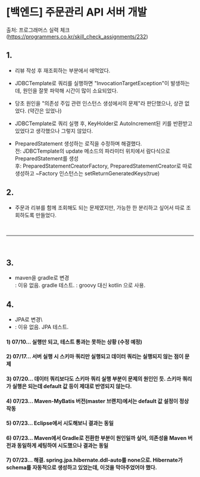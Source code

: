 # [백엔드] 주문관리 API 서버 개발

출처: 프로그래머스 실력 체크 (https://programmers.co.kr/skill_check_assignments/232)

## 1.
- 리뷰 작성 후 재조회하는 부분에서 애먹었다.
- JDBCTemplate로 쿼리를 실행하면 "InvocationTargetException"이 발생하는데, 원인을 잘못 파악해 시간이 많이 소요되었다.

- 당초 원인을 "의존성 주입 관련 인스턴스 생성에서의 문제"라 판단했으나, 상관 없었다. (약간은 있었나)
- JDBCTemplate로 쿼리 실행 후, KeyHolder로 AutoIncrement된 키를 반환받고 있었다고 생각했으나 그렇지 않았다.

- PreparedStatement 생성하는 로직을 수정하며 해결했다.\
  전: JDBCTemplate의 update 메소드의 파라미터 위치에서 람다식으로 PreparedStatement를 생성\
  후: PreparedStatementCreatorFactory, PreparedStatementCreator로 따로 생성하고 ~Factory 인스턴스는 setReturnGeneratedKeys(true)

## 2.
- 주문과 리뷰를 함께 조회해도 되는 문제였지만, 가능한 한 분리하고 싶어서 따로 조회하도록 만들었다.

<br><hr><br>

## 3.
- maven을 gradle로 변경\
  : 이유 없음. gradle 테스트.
  : groovy 대신 kotlin 으로 사용.

## 4.
- JPA로 변경\
- : 이유 없음. JPA 테스트.
#### 1) 07/10... 실행만 되고, 테스트 통과는 못하는 상황 (수정 예정)
#### 2) 07/17... 서버 실행 시 스키마 쿼리만 실행되고 데이터 쿼리는 실행되지 않는 점이 문제
#### 3) 07/20... 데이터 쿼리보다도 스키마 쿼리 실행 부분이 문제의 원인인 듯. 스키마 쿼리가 실행은 되는데 default 값 등이 제대로 반영되지 않는다.
#### 4) 07/23... Maven-MyBatis 버전(master 브랜치)에서는 default 값 설정이 정상 작동
#### 5) 07/23... Eclipse에서 시도해보니 결과는 동일
#### 6) 07/23... Maven에서 Gradle로 전환한 부분이 원인일까 싶어, 의존성을 Maven 버전과 동일하게 세팅하여 시도했으나 결과는 동일
#### 7) 07/23... 해결. spring.jpa.hibernate.ddl-auto를 none으로. Hibernate가 schema를 자동적으로 생성하고 있었는데, 이것을 막아주었어야 했다.
